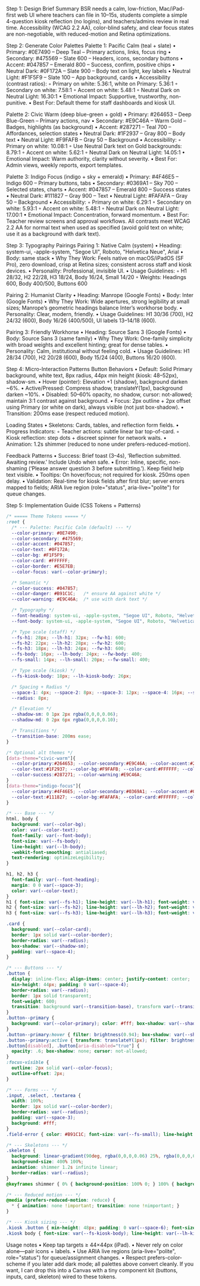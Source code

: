 Step 1: Design Brief Summary
BSR needs a calm, low-friction, Mac/iPad-first web UI where teachers can file in 10–15s, students complete a simple 4-question kiosk reflection (no logins), and teachers/admins review in real time. Accessibility (WCAG 2.2 AA), color-blind safety, and clear focus states are non-negotiable, with reduced-motion and Retina optimizations.

Step 2: Generate Color Palettes
Palette 1: Pacific Calm (teal + slate)
• Primary: #0E7490 – Deep Teal – Primary actions, links, focus ring
• Secondary: #475569 – Slate 600 – Headers, icons, secondary buttons
• Accent: #047857 – Emerald 800 – Success, confirm, positive chips
• Neutral Dark: #0F172A – Slate 900 – Body text on light, key labels
• Neutral Light: #F1F5F9 – Slate 100 – App background, cards
• Accessibility (contrast ratios):
  ◦ Primary on white: 5.36:1, white on Primary: 5.36:1
  ◦ Secondary on white: 7.58:1
  ◦ Accent on white: 5.48:1
  ◦ Neutral Dark on Neutral Light: 16.30:1
• Emotional Impact: Supportive, trustworthy, non-punitive.
• Best For: Default theme for staff dashboards and kiosk UI.

Palette 2: Civic Warm (deep blue-green + gold)
• Primary: #264653 – Deep Blue-Green – Primary actions, nav
• Secondary: #E9C46A – Warm Gold – Badges, highlights (as background)
• Accent: #287271 – Teal 700 – Affordances, selection states
• Neutral Dark: #1F2937 – Gray 800 – Body text
• Neutral Light: #F9FAFB – Gray 50 – Background
• Accessibility:
  ◦ Primary on white: 10.08:1
  ◦ Use Neutral Dark text on Gold backgrounds: 8.79:1
  ◦ Accent on white: 5.62:1
  ◦ Neutral Dark on Neutral Light: 14.05:1
• Emotional Impact: Warm authority, clarity without severity.
• Best For: Admin views, weekly reports, export templates.

Palette 3: Indigo Focus (indigo + sky + emerald)
• Primary: #4F46E5 – Indigo 600 – Primary buttons, tabs
• Secondary: #0369A1 – Sky 700 – Selected states, charts
• Accent: #047857 – Emerald 800 – Success states
• Neutral Dark: #111827 – Gray 900 – Text
• Neutral Light: #FAFAFA – Gray 50 – Background
• Accessibility:
  ◦ Primary on white: 6.29:1
  ◦ Secondary on white: 5.93:1
  ◦ Accent on white: 5.48:1
  ◦ Neutral Dark on Neutral Light: 17.00:1
• Emotional Impact: Concentration, forward momentum.
• Best For: Teacher review screens and approval workflows.
All contrasts meet WCAG 2.2 AA for normal text when used as specified (avoid gold text on white; use it as a background with dark text).

Step 3: Typography Pairings
Pairing 1: Native Calm (system)
• Heading: system-ui, -apple-system, "Segoe UI", Roboto, "Helvetica Neue", Arial
• Body: same stack
• Why They Work: Feels native on macOS/iPadOS (SF Pro), zero download, crisp at Retina sizes; consistent across staff and kiosk devices.
• Personality: Professional, invisible UI.
• Usage Guidelines:
  ◦ H1 28/32, H2 22/28, H3 18/24, Body 16/24, Small 14/20
  ◦ Weights: Headings 600, Body 400/500, Buttons 600

Pairing 2: Humanist Clarity
• Heading: Manrope (Google Fonts)
• Body: Inter (Google Fonts)
• Why They Work: Wide apertures, strong legibility at small sizes; Manrope’s geometric headings balance Inter’s workhorse body.
• Personality: Clear, modern, friendly.
• Usage Guidelines: H1 30/36 (700), H2 24/32 (600), Body 16/26 (400/500), UI labels 13–14/18 (600).

Pairing 3: Friendly Workhorse
• Heading: Source Sans 3 (Google Fonts)
• Body: Source Sans 3 (same family)
• Why They Work: One-family simplicity with broad weights and excellent hinting; great for dense tables.
• Personality: Calm, institutional without feeling cold.
• Usage Guidelines: H1 28/34 (700), H2 20/28 (600), Body 15/24 (400), Buttons 16/20 (600).

Step 4: Micro-Interaction Patterns
Button Behaviors
• Default: Solid Primary background, white text, 8px radius, 44px min height (kiosk: 48–52px), shadow-sm.
• Hover (pointer): Elevation +1 (shadow), background darken ~6%.
• Active/Pressed: Compress shadow, translateY(1px), background darken ~10%.
• Disabled: 50–60% opacity, no shadow, cursor: not-allowed; maintain 3:1 contrast against background.
• Focus: 2px outline + 2px offset using Primary (or white on dark), always visible (not just box-shadow).
• Transition: 200ms ease (respect reduced motion).

Loading States
• Skeletons: Cards, tables, and reflection form fields.
• Progress Indicators:
  ◦ Teacher actions: subtle linear bar top-of-card.
  ◦ Kiosk reflection: step dots + discreet spinner for network waits.
• Animation: 1.2s shimmer (reduced to none under prefers-reduced-motion).

Feedback Patterns
• Success: Brief toast (3–4s), ‘Reflection submitted. Awaiting review.’ Include Undo when safe.
• Error: Inline, specific, non-shaming (‘Please answer question 3 before submitting.’). Keep field help text visible.
• Tooltips: On hover/focus; not required for kiosk. 250ms open delay.
• Validation: Real-time for kiosk fields after first blur; server errors mapped to fields; ARIA live region (role="status", aria-live="polite") for queue changes.

Step 5: Implementation Guide (CSS Tokens + Patterns)
```css
/* ===== Theme Tokens ===== */
:root {
  /* --- Palette: Pacific Calm (default) --- */
  --color-primary: #0E7490;
  --color-secondary: #475569;
  --color-accent: #047857;
  --color-text: #0F172A;
  --color-bg: #F1F5F9;
  --color-card: #FFFFFF;
  --color-border: #E5E7EB;
  --color-focus: var(--color-primary);

  /* Semantic */
  --color-success: #047857;
  --color-danger: #B91C1C;   /* ensure AA against white */
  --color-warning: #E9C46A;  /* use with dark text */

  /* Typography */
  --font-heading: system-ui, -apple-system, "Segoe UI", Roboto, "Helvetica Neue", Arial, sans-serif;
  --font-body: system-ui, -apple-system, "Segoe UI", Roboto, "Helvetica Neue", Arial, sans-serif;

  /* Type scale (staff) */
  --fs-h1: 28px; --lh-h1: 32px; --fw-h1: 600;
  --fs-h2: 22px; --lh-h2: 28px; --fw-h2: 600;
  --fs-h3: 18px; --lh-h3: 24px; --fw-h3: 600;
  --fs-body: 16px; --lh-body: 24px; --fw-body: 400;
  --fs-small: 14px; --lh-small: 20px; --fw-small: 400;

  /* Type scale (kiosk) */
  --fs-kiosk-body: 18px; --lh-kiosk-body: 26px;

  /* Spacing + Radius */
  --space-1: 4px; --space-2: 8px; --space-3: 12px; --space-4: 16px; --space-6: 24px; --space-8: 32px;
  --radius: 8px;

  /* Elevation */
  --shadow-sm: 0 1px 2px rgba(0,0,0,0.06);
  --shadow-md: 0 2px 6px rgba(0,0,0,0.10);

  /* Transitions */
  --transition-base: 200ms ease;
}

/* Optional alt themes */
[data-theme="civic-warm"]{
  --color-primary:#264653; --color-secondary:#E9C46A; --color-accent:#287271;
  --color-text:#1F2937; --color-bg:#F9FAFB; --color-card:#FFFFFF; --color-border:#E5E7EB;
  --color-success:#287271; --color-warning:#E9C46A;
}
[data-theme="indigo-focus"]{
  --color-primary:#4F46E5; --color-secondary:#0369A1; --color-accent:#047857;
  --color-text:#111827; --color-bg:#FAFAFA; --color-card:#FFFFFF; --color-border:#E5E7EB;
}

/* --- Base --- */
html, body {
  background: var(--color-bg);
  color: var(--color-text);
  font-family: var(--font-body);
  font-size: var(--fs-body);
  line-height: var(--lh-body);
  -webkit-font-smoothing: antialiased;
  text-rendering: optimizeLegibility;
}

h1, h2, h3 {
  font-family: var(--font-heading);
  margin: 0 0 var(--space-3);
  color: var(--color-text);
}
h1 { font-size: var(--fs-h1); line-height: var(--lh-h1); font-weight: var(--fw-h1); }
h2 { font-size: var(--fs-h2); line-height: var(--lh-h2); font-weight: var(--fw-h2); }
h3 { font-size: var(--fs-h3); line-height: var(--lh-h3); font-weight: var(--fw-h3); }

.card {
  background: var(--color-card);
  border: 1px solid var(--color-border);
  border-radius: var(--radius);
  box-shadow: var(--shadow-sm);
  padding: var(--space-4);
}

/* --- Buttons --- */
.button {
  display: inline-flex; align-items: center; justify-content: center;
  min-height: 44px; padding: 0 var(--space-4);
  border-radius: var(--radius);
  border: 1px solid transparent;
  font-weight: 600;
  transition: background var(--transition-base), transform var(--transition-base), box-shadow var(--transition-base);
}
.button--primary {
  background: var(--color-primary); color: #fff; box-shadow: var(--shadow-sm);
}
.button--primary:hover { filter: brightness(0.94); box-shadow: var(--shadow-md); }
.button--primary:active { transform: translateY(1px); filter: brightness(0.90); }
.button[disabled], .button[aria-disabled="true"] {
  opacity: .6; box-shadow: none; cursor: not-allowed;
}
:focus-visible {
  outline: 2px solid var(--color-focus);
  outline-offset: 2px;
}

/* --- Forms --- */
.input, .select, .textarea {
  width: 100%;
  border: 1px solid var(--color-border);
  border-radius: var(--radius);
  padding: var(--space-3);
  background: #fff;
}
.field-error { color: #B91C1C; font-size: var(--fs-small); line-height: var(--lh-small); margin-top: var(--space-2); }

/* --- Skeletons --- */
.skeleton {
  background: linear-gradient(90deg, rgba(0,0,0,0.06) 25%, rgba(0,0,0,0.10) 37%, rgba(0,0,0,0.06) 63%);
  background-size: 400% 100%;
  animation: shimmer 1.2s infinite linear;
  border-radius: var(--radius);
}
@keyframes shimmer { 0% { background-position: 100% 0; } 100% { background-position: -100% 0; } }

/* --- Reduced motion --- */
@media (prefers-reduced-motion: reduce) {
  * { animation: none !important; transition: none !nimportant; }
}

/* --- Kiosk sizing --- */
.kiosk .button { min-height: 48px; padding: 0 var(--space-6); font-size: 18px; }
.kiosk body { font-size: var(--fs-kiosk-body); line-height: var(--lh-kiosk-body); }
```

Usage notes
• Keep tap targets ≥ 44×44px (iPad).
• Never rely on color alone—pair icons + labels.
• Use ARIA live regions (aria-live="polite", role="status") for queue/assignment changes.
• Respect prefers-color-scheme if you later add dark mode; all palettes above convert cleanly.
If you want, I can drop this into a Canvas with a tiny component kit (buttons, inputs, card, skeleton) wired to these tokens.
